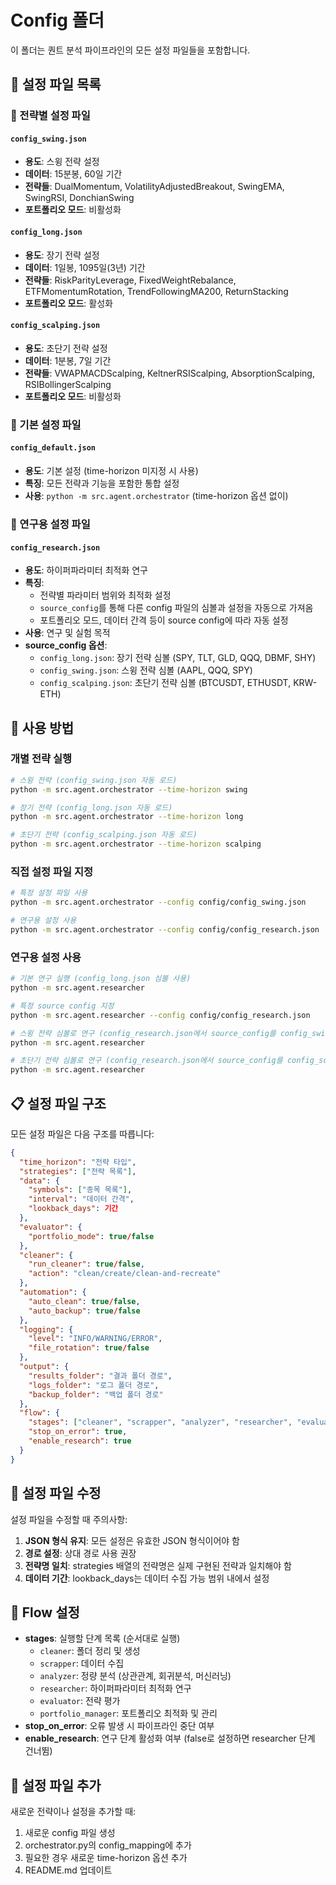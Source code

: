 # Config 폴더

이 폴더는 퀀트 분석 파이프라인의 모든 설정 파일들을 포함합니다.

## 📁 설정 파일 목록

### 🎯 전략별 설정 파일

#### `config_swing.json`
- **용도**: 스윙 전략 설정
- **데이터**: 15분봉, 60일 기간
- **전략들**: DualMomentum, VolatilityAdjustedBreakout, SwingEMA, SwingRSI, DonchianSwing
- **포트폴리오 모드**: 비활성화

#### `config_long.json`
- **용도**: 장기 전략 설정
- **데이터**: 1일봉, 1095일(3년) 기간
- **전략들**: RiskParityLeverage, FixedWeightRebalance, ETFMomentumRotation, TrendFollowingMA200, ReturnStacking
- **포트폴리오 모드**: 활성화

#### `config_scalping.json`
- **용도**: 초단기 전략 설정
- **데이터**: 1분봉, 7일 기간
- **전략들**: VWAPMACDScalping, KeltnerRSIScalping, AbsorptionScalping, RSIBollingerScalping
- **포트폴리오 모드**: 비활성화

### 🔧 기본 설정 파일

#### `config_default.json`
- **용도**: 기본 설정 (time-horizon 미지정 시 사용)
- **특징**: 모든 전략과 기능을 포함한 통합 설정
- **사용**: `python -m src.agent.orchestrator` (time-horizon 옵션 없이)

### 🔬 연구용 설정 파일

#### `config_research.json`
- **용도**: 하이퍼파라미터 최적화 연구
- **특징**: 
  - 전략별 파라미터 범위와 최적화 설정
  - `source_config`를 통해 다른 config 파일의 심볼과 설정을 자동으로 가져옴
  - 포트폴리오 모드, 데이터 간격 등이 source config에 따라 자동 설정
- **사용**: 연구 및 실험 목적
- **source_config 옵션**:
  - `config_long.json`: 장기 전략 심볼 (SPY, TLT, GLD, QQQ, DBMF, SHY)
  - `config_swing.json`: 스윙 전략 심볼 (AAPL, QQQ, SPY)
  - `config_scalping.json`: 초단기 전략 심볼 (BTCUSDT, ETHUSDT, KRW-ETH)

## 🚀 사용 방법

### 개별 전략 실행
```bash
# 스윙 전략 (config_swing.json 자동 로드)
python -m src.agent.orchestrator --time-horizon swing

# 장기 전략 (config_long.json 자동 로드)
python -m src.agent.orchestrator --time-horizon long

# 초단기 전략 (config_scalping.json 자동 로드)
python -m src.agent.orchestrator --time-horizon scalping
```

### 직접 설정 파일 지정
```bash
# 특정 설정 파일 사용
python -m src.agent.orchestrator --config config/config_swing.json

# 연구용 설정 사용
python -m src.agent.orchestrator --config config/config_research.json
```

### 연구용 설정 사용
```bash
# 기본 연구 실행 (config_long.json 심볼 사용)
python -m src.agent.researcher

# 특정 source config 지정
python -m src.agent.researcher --config config/config_research.json

# 스윙 전략 심볼로 연구 (config_research.json에서 source_config를 config_swing.json으로 수정)
python -m src.agent.researcher

# 초단기 전략 심볼로 연구 (config_research.json에서 source_config를 config_scalping.json으로 수정)
python -m src.agent.researcher
```

## 📋 설정 파일 구조

모든 설정 파일은 다음 구조를 따릅니다:

```json
{
  "time_horizon": "전략 타입",
  "strategies": ["전략 목록"],
  "data": {
    "symbols": ["종목 목록"],
    "interval": "데이터 간격",
    "lookback_days": 기간
  },
  "evaluator": {
    "portfolio_mode": true/false
  },
  "cleaner": {
    "run_cleaner": true/false,
    "action": "clean/create/clean-and-recreate"
  },
  "automation": {
    "auto_clean": true/false,
    "auto_backup": true/false
  },
  "logging": {
    "level": "INFO/WARNING/ERROR",
    "file_rotation": true/false
  },
  "output": {
    "results_folder": "결과 폴더 경로",
    "logs_folder": "로그 폴더 경로",
    "backup_folder": "백업 폴더 경로"
  },
  "flow": {
    "stages": ["cleaner", "scrapper", "analyzer", "researcher", "evaluator", "portfolio_manager"],
    "stop_on_error": true,
    "enable_research": true
  }
}
```

## 🔄 설정 파일 수정

설정 파일을 수정할 때 주의사항:

1. **JSON 형식 유지**: 모든 설정은 유효한 JSON 형식이어야 함
2. **경로 설정**: 상대 경로 사용 권장
3. **전략명 일치**: strategies 배열의 전략명은 실제 구현된 전략과 일치해야 함
4. **데이터 기간**: lookback_days는 데이터 수집 가능 범위 내에서 설정

## 🔄 Flow 설정

- **stages**: 실행할 단계 목록 (순서대로 실행)
  - `cleaner`: 폴더 정리 및 생성
  - `scrapper`: 데이터 수집
  - `analyzer`: 정량 분석 (상관관계, 회귀분석, 머신러닝)
  - `researcher`: 하이퍼파라미터 최적화 연구
  - `evaluator`: 전략 평가
  - `portfolio_manager`: 포트폴리오 최적화 및 관리
- **stop_on_error**: 오류 발생 시 파이프라인 중단 여부
- **enable_research**: 연구 단계 활성화 여부 (false로 설정하면 researcher 단계 건너뜀)

## 📝 설정 파일 추가

새로운 전략이나 설정을 추가할 때:

1. 새로운 config 파일 생성
2. orchestrator.py의 config_mapping에 추가
3. 필요한 경우 새로운 time-horizon 옵션 추가
4. README.md 업데이트 